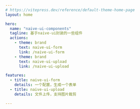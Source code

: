 ```yaml
---
# https://vitepress.dev/reference/default-theme-home-page
layout: home

hero:
  name: "naive-ui-components"
  tagline: 基于naive-ui封装的一些组件
  actions:
    - theme: brand
      text: naive-ui-form
      link: /naive-ui-form    
    - theme: brand
      text: naive-ui-upload
      link: /naive-ui-upload    

features:
  - title: naive-ui-form
    details: 一个配置，生成一个表单
  - title: naive-ui-upload
    details: 文件上传，支持图片裁剪

---
```



